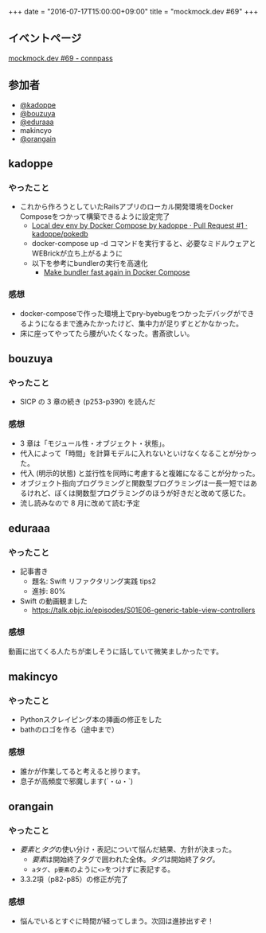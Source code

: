 +++
date = "2016-07-17T15:00:00+09:00"
title = "mockmock.dev #69"
+++

## イベントページ
[mockmock.dev #69 - connpass](http://mockmock.connpass.com/event/35727/)

## 参加者

* [@kadoppe](https://twitter.com/kadoppe)
* [@bouzuya](https://twitter.com/bouzuya)
* [@eduraaa](https://twitter.com/eduraaa)
* makincyo
* [@orangain](https://twitter.com/orangain)

## kadoppe
### やったこと
* これから作ろうとしていたRailsアプリのローカル開発環境をDocker Composeをつかって構築できるように設定完了
  * [Local dev env by Docker Compose by kadoppe · Pull Request #1 · kadoppe/pokedb](https://github.com/kadoppe/pokedb/pull/1)
  * docker-compose up -d コマンドを実行すると、必要なミドルウェアとWEBrickが立ち上がるように
  * 以下を参考にbundlerの実行を高速化
    * [Make bundler fast again in Docker Compose](http://bradgessler.com/articles/docker-bundler/)

### 感想
* docker-composeで作った環境上でpry-byebugをつかったデバッグができるようになるまで進みたかったけど、集中力が足りずとどかなかった。
* 床に座ってやってたら腰がいたくなった。書斎欲しい。

## bouzuya
### やったこと

- SICP の 3 章の続き (p253-p390) を読んだ

### 感想

- 3 章は「モジュール性・オブジェクト・状態」。
- 代入によって「時間」を計算モデルに入れないといけなくなることが分かった。
- 代入 (明示的状態) と並行性を同時に考慮すると複雑になることが分かった。
- オブジェクト指向プログラミングと関数型プログラミングは一長一短ではあるけれど、ぼくは関数型プログラミングのほうが好きだと改めて感じた。
- 流し読みなので 8 月に改めて読む予定

## eduraaa
### やったこと
* 記事書き
  - 題名: Swift リファクタリング実践 tips2
  - 進捗: 80%
* Swift の動画観ました
  - https://talk.objc.io/episodes/S01E06-generic-table-view-controllers

### 感想
動画に出てくる人たちが楽しそうに話していて微笑ましかったです。

## makincyo
### やったこと
* Pythonスクレイピング本の挿画の修正をした
* bathのロゴを作る（途中まで）

### 感想
* 誰かが作業してると考えると捗ります。
* 息子が高頻度で邪魔します(´・ω・`)

## orangain
### やったこと
* *要素*と*タグ*の使い分け・表記について悩んだ結果、方針が決まった。
  * *要素*は開始終了タグで囲われた全体。*タグ*は開始終了タグ。
  * `aタグ`、`p要素`のように`<>`をつけずに表記する。
* 3.3.2項（p82-p85）の修正が完了

### 感想
* 悩んでいるとすぐに時間が経ってしまう。次回は進捗出すぞ！
